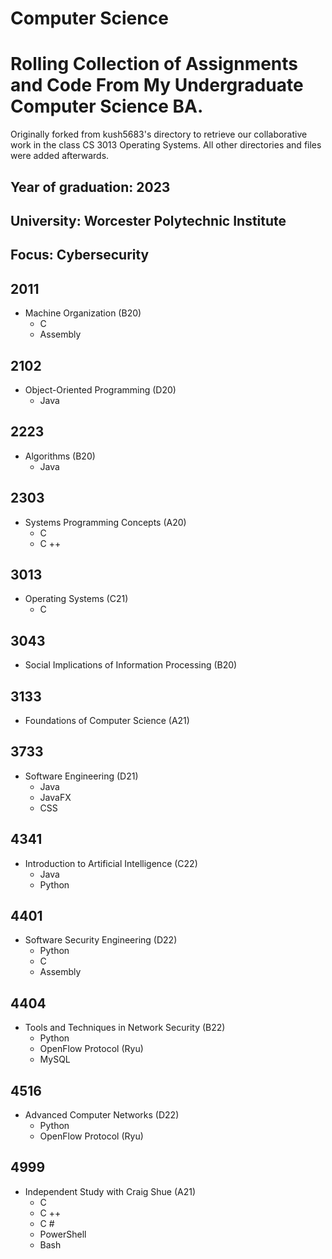 # Computer Science
# Rolling Collection of Assignments and Code From My Undergraduate Computer Science BA. 

Originally forked from kush5683's directory to retrieve our collaborative work in the class CS 3013 Operating Systems. All other directories and files were added afterwards.

## Year of graduation: 2023
## University: Worcester Polytechnic Institute
## Focus: Cybersecurity

## 2011
  - Machine Organization (B20)
    - C
    - Assembly
## 2102
  - Object-Oriented Programming (D20)
    - Java
## 2223
  - Algorithms (B20)
    - Java
## 2303
  - Systems Programming Concepts (A20)
    - C
    - C ++
## 3013
  - Operating Systems (C21)
    - C
## 3043
  - Social Implications of Information Processing (B20)
## 3133
  - Foundations of Computer Science (A21)
## 3733
  - Software Engineering (D21)
    - Java
    - JavaFX
    - CSS
## 4341
  - Introduction to Artificial Intelligence (C22)
    - Java
    - Python
## 4401
  - Software Security Engineering (D22)
    - Python
    - C
    - Assembly
## 4404
  - Tools and Techniques in Network Security (B22)
    - Python
    - OpenFlow Protocol (Ryu)
    - MySQL
## 4516
  - Advanced Computer Networks (D22)
    - Python
    - OpenFlow Protocol (Ryu)
## 4999 
  - Independent Study with Craig Shue (A21)
    - C
    - C ++
    - C #
    - PowerShell
    - Bash
